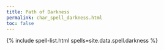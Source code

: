 ```yaml
---
title: Path of Darkness
permalink: char_spell_darkness.html
toc: false
---
```


{% include spell-list.html spells=site.data.spell.darkness %}